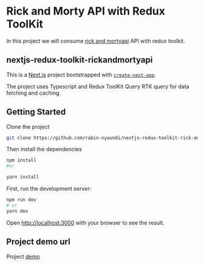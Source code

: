 # Rick and Morty API with Redux ToolKit
In this project we will consume [rick and mortyapi](https://rickandmortyapi.com/api/)  API with redux toolkit.

## nextjs-redux-toolkit-rickandmortyapi

This is a [Next.js](https://nextjs.org/) project bootstrapped with [`create-next-app`](https://github.com/vercel/next.js/tree/canary/packages/create-next-app).

The project uses Typescript and Redux ToolKit Query RTK query for data fetching and caching.

## Getting Started

Clone the project 
```bash 
git clone https://github.com/rabin-nyaundi/nextjs-redux-toolkit-rick-and-morty-api.git

```
Then install the dependencies

```bash
npm install
#or

yarn install

```

First, run the development server:

```bash
npm run dev
# or
yarn dev
```
Open [http://localhost:3000](http://localhost:3000) with your browser to see the result.

## Project demo url

Project [demo](https://rick-and-morty-rabitech521-gmailcom.vercel.app/)

